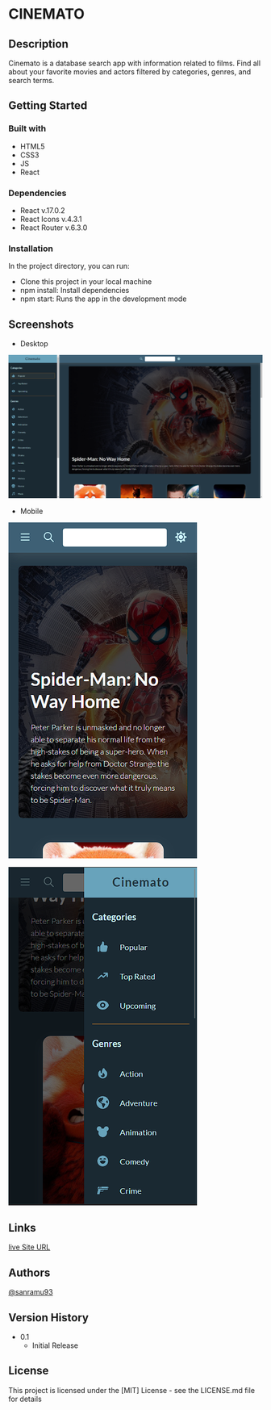 # CINEMATO

## Description

Cinemato is a database search app with information related to films. Find all about your favorite movies and actors filtered by categories, genres, and search terms.

## Getting Started

### Built with

- HTML5
- CSS3
- JS
- React

### Dependencies

- React v.17.0.2
- React Icons v.4.3.1
- React Router v.6.3.0

### Installation

In the project directory, you can run:

- Clone this project in your local machine
- npm install: Install dependencies
- npm start: Runs the app in the development mode

## Screenshots

- Desktop

![Desktop](./src/assets/img/screenshots/dektop-cinemato.png)

- Mobile

![Mobile](./src/assets/img/screenshots/mobile-cinemato.png)

![Mobile Menu](./src/assets/img/screenshots/mobile-cinemato-menu.png)

## Links

[live Site URL](https://cinemato.netlify.app)

## Authors

[@sanramu93](https://github.com/sanramu93)

## Version History

- 0.1
  - Initial Release

## License

This project is licensed under the [MIT] License - see the LICENSE.md file for details
